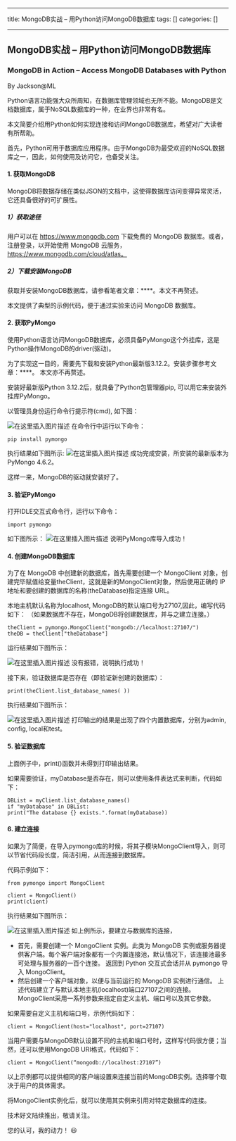 
--- 
title:  MongoDB实战 – 用Python访问MongoDB数据库 
tags: []
categories: [] 

---
## MongoDB实战 – 用Python访问MongoDB数据库

### MongoDB in Action – Access MongoDB Databases with Python

By Jackson@ML

>  
 Python语言功能强大众所周知，在数据库管理领域也无所不能。MongoDB是文档数据库，属于NoSQL数据库的一种，在业界也非常有名。 


本文简要介绍用Python如何实现连接和访问MongoDB数据库，希望对广大读者有所帮助。

首先，Python可用于数据库应用程序。由于MongoDB为最受欢迎的NoSQL数据库之一，因此，如何使用及访问它，也备受关注。

#### 1. 获取MongoDB

MongoDB将数据存储在类似JSON的文档中，这使得数据库访问变得异常灵活，它还具备很好的可扩展性。

##### 1）获取途径

用户可以在 https://www.mongodb.com 下载免费的 MongoDB 数据库。或者，注册登录，以开始使用 MongoDB 云服务，https://www.mongodb.com/cloud/atlas。

##### 2）下载安装MongoDB

获取并安装MongoDB数据库，请参看笔者文章：****。本文不再赘述。

本文提供了典型的示例代码，便于通过实验来访问 MongoDB 数据库。

#### 2. 获取PyMongo

使用Python语言访问MongoDB数据库，必须具备PyMongo这个外挂库，这是Python操作MongoDB的driver(驱动)。

为了实现这一目的，需要先下载和安装Python最新版3.12.2。安装步骤参考文章：****。 本文亦不再赘述。

安装好最新版Python 3.12.2后，就具备了Python包管理器pip, 可以用它来安装外挂库PyMongo。

以管理员身份运行命令行提示符(cmd), 如下图：

<img src="https://img-blog.csdnimg.cn/direct/77ad2142a1ee4f24938372c11f260fd3.png" alt="在这里插入图片描述"> 在命令行中运行以下命令：

```
pip install pymongo

```

执行结果如下图所示: <img src="https://img-blog.csdnimg.cn/direct/7734ba703139436bab125f3c72b48f52.png" alt="在这里插入图片描述"> 成功完成安装，所安装的最新版本为PyMongo 4.6.2。

这样一来，MongoDB的驱动就安装好了。

#### 3. 验证PyMongo

打开IDLE交互式命令行，运行以下命令：

```
import pymongo

```

如下图所示： <img src="https://img-blog.csdnimg.cn/direct/c4f9b57f00994e598867382c9a6b18cb.png" alt="在这里插入图片描述"> 说明PyMongo库导入成功！

#### 4. 创建MongoDB数据库

为了在 MongoDB 中创建新的数据库，首先需要创建一个 MongoClient 对象，创建完毕赋值给变量theClient，这就是新的MongoClient对象，然后使用正确的 IP 地址和要创建的数据库的名称(theDatabase)指定连接 URL。

本地主机默认名称为localhost, MongoDB的默认端口号为27107,因此，编写代码如下： （如果数据库不存在，MongoDB将创建数据库，并与之建立连接。）

```
theClient = pymongo.MongoClient("mongodb://localhost:27107/")
theDB = theClient["theDatabase"]

```

运行结果如下图所示：

<img src="https://img-blog.csdnimg.cn/direct/f1ae6e4e06b7400187942589ea152c75.png" alt="在这里插入图片描述"> 没有报错，说明执行成功！

接下来，验证数据库是否存在（即验证新创建的数据库）：

```
print(theClient.list_database_names( ))

```

执行结果如下图所示：

<img src="https://img-blog.csdnimg.cn/direct/60b1c6ede3364f7f8c03872ac0a0d069.png" alt="在这里插入图片描述"> 打印输出的结果是出现了四个内置数据库，分别为admin, config, local和test。

#### 5. 验证数据库

上面例子中，print()函数并未得到打印输出结果。

如果需要验证，myDatabase是否存在，则可以使用条件表达式来判断，代码如下：

```
DBList = myClient.list_database_names()
if "myDatabase" in DBList:
print("The database {} exists.".format(myDatabase))

```

#### 6. 建立连接

如果为了简便，在导入pymongo库的时候，将其子模块MongoClient导入，则可以节省代码段长度，简洁引用，从而连接到数据库。

代码示例如下：

```
from pymongo import MongoClient

client = MongoClient()
print(client)

```

执行结果如下图所示：

<img src="https://img-blog.csdnimg.cn/direct/4b7d7f7550864498a549d90cd7323076.png" alt="在这里插入图片描述"> 如上例所示，要建立与数据库的连接，
- 首先，需要创建一个 MongoClient 实例。此类为 MongoDB 实例或服务器提供客户端。每个客户端对象都有一个内置连接池，默认情况下，该连接池最多可处理与服务器的一百个连接。
返回到 Python 交互式会话并从 pymongo 导入 MongoClient。
- 然后创建一个客户端对象，以便与当前运行的 MongoDB 实例进行通信。
上述代码建立了与默认本地主机(localhost)端口27107之间的连接。MongoClient采用一系列参数来指定自定义主机、端口号以及其它参数。

如果需要自定义主机和端口号，示例代码如下：

```
client = MongoClient(host="localhost", port=27107)

```

当用户需要与MongoDB默认设置不同的主机和端口号时，这样写代码很方便；当然，还可以使用MongoDB URI格式，代码如下：

```
client = MongoClient(“mongodb://localhost:27107”)

```

以上示例都可以提供相同的客户端设置来连接当前的MongoDB实例。选择哪个取决于用户的具体需求。

将MongoClient实例化后，就可以使用其实例来引用对特定数据库的连接。

技术好文陆续推出，敬请关注。

您的认可，我的动力！ 😃

